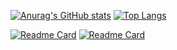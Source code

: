 [![Anurag's GitHub stats](https://github-readme-stats.vercel.app/api?username=spinojara&show_icons=true&theme=gruvbox&include_all_commits=true&hide_rank=true&card_width=350&line_height=28)](https://github.com/anuraghazra/github-readme-stats)
[![Top Langs](https://github-readme-stats.vercel.app/api/top-langs/?username=spinojara&theme=gruvbox&layout=donut)](https://github.com/anuraghazra/github-readme-stats)

[![Readme Card](https://github-readme-stats.vercel.app/api/pin/?username=spinojara&repo=bitbit&theme=gruvbox)](https://github.com/spinojara/bitbit)
[![Readme Card](https://github-readme-stats.vercel.app/api/pin/?username=spinojara&repo=testbit&theme=gruvbox)](https://github.com/spinojara/testbit)
